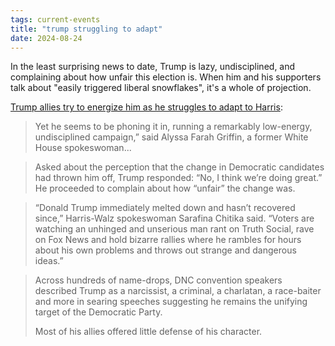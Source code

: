 ```yaml
---
tags: current-events
title: "trump struggling to adapt"
date: 2024-08-24
---
```


In the least surprising news to date, Trump is lazy, undisciplined, and complaining about how unfair this election is. When him and his supporters talk about "easily triggered liberal snowflakes", it's a whole of projection.

[Trump allies try to energize him as he struggles to adapt to Harris](https://www.washingtonpost.com/politics/2024/08/24/trump-energy-campaign-harris/):

> Yet he seems to be phoning it in, running a remarkably low-energy, undisciplined campaign,” said Alyssa Farah Griffin, a former White House spokeswoman...

> Asked about the perception that the change in Democratic candidates had thrown him off, Trump responded: “No, I think we’re doing great.” He proceeded to complain about how “unfair” the change was.

> “Donald Trump immediately melted down and hasn’t recovered since,” Harris-Walz spokeswoman Sarafina Chitika said. “Voters are watching an unhinged and unserious man rant on Truth Social, rave on Fox News and hold bizarre rallies where he rambles for hours about his own problems and throws out strange and dangerous ideas.”

> Across hundreds of name-drops, DNC convention speakers described Trump as a narcissist, a criminal, a charlatan, a race-baiter and more in searing speeches suggesting he remains the unifying target of the Democratic Party.
>
> Most of his allies offered little defense of his character.
